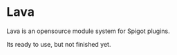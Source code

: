 # Lava

Lava is an opensource module system for Spigot plugins.

Its ready to use, but not finished yet.
